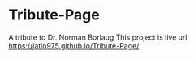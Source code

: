 # Tribute-Page
A tribute to Dr. Norman Borlaug
This project is live
url https://jatin975.github.io/Tribute-Page/
